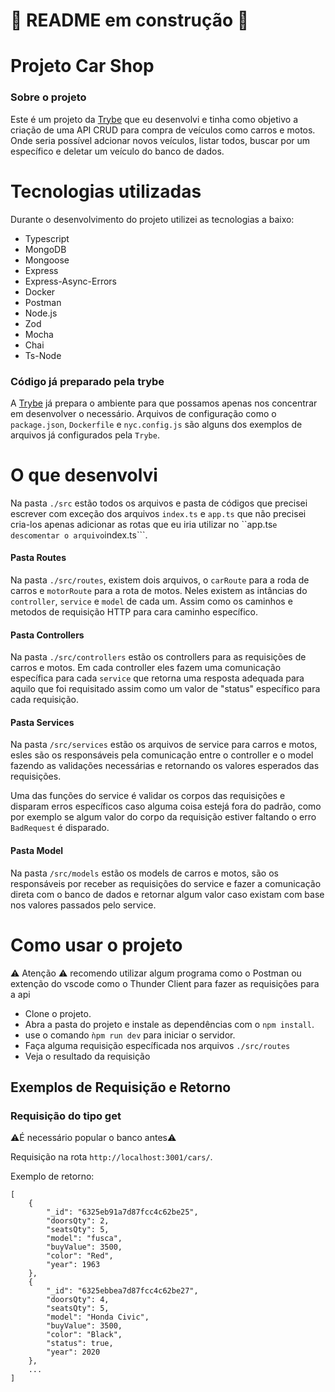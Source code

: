 <h1> 🚧 README em construção 🚧 </h1>

<h1> Projeto Car Shop </h1>

<h3> Sobre o projeto </h3>

Este é um projeto da <a href="https://www.betrybe.com/">Trybe</a> que eu desenvolvi e tinha como objetivo a criação de uma API CRUD para compra de veículos como carros e motos. Onde seria possível adcionar novos veículos, listar todos, buscar por um específico e deletar um veículo do banco de dados.

<h1> Tecnologias utilizadas </h1>

Durante o desenvolvimento do projeto utilizei as tecnologias a baixo:

* Typescript
* MongoDB
* Mongoose
* Express
* Express-Async-Errors
* Docker
* Postman
* Node.js
* Zod
* Mocha
* Chai
* Ts-Node

<h3 style={}> Código já preparado pela trybe  </h3>

  A <a href="https://www.betrybe.com/">Trybe</a> já prepara o ambiente para que possamos apenas nos concentrar em desenvolver o necessário. Arquivos de configuração como o ```package.json```, ```Dockerfile``` e ```nyc.config.js``` são alguns dos exemplos de arquivos já configurados pela ```Trybe```.


<h1>O que desenvolvi</h1>

Na pasta ```./src``` estão todos os arquivos e pasta de códigos que precisei escrever com exceção dos arquivos ```index.ts``` e ```app.ts``` que não precisei cria-los apenas adicionar as rotas que eu iria utilizar no ``app.ts``` e descomentar o arquivo ```index.ts```.

<h4> Pasta Routes </h4>

Na pasta ```./src/routes```, existem dois arquivos, o ```carRoute``` para a roda de carros e ```motorRoute``` para a rota de motos. Neles existem as intâncias do ```controller```, ```service``` e ```model``` de cada um. Assim como os caminhos e metodos de requisição HTTP para cara caminho específico.

<h4> Pasta Controllers </h4>

Na pasta ```./src/controllers``` estão os controllers para as requisições de carros e motos. Em cada controller eles fazem uma comunicação específica para cada ```service``` que retorna uma resposta adequada para aquilo que foi requisitado assim como um valor de "status" específico para cada requisição.

<h4> Pasta Services </h4>

Na pasta ```/src/services``` estão os arquivos de service para carros e motos, esles são os responsáveis pela comunicação entre o controller e o model fazendo as validações necessárias e retornando os valores esperados das requisições.

Uma das funções do service é validar os corpos das requisições e disparam erros específicos caso alguma coisa estejá fora do padrão, como por exemplo se algum valor do corpo da requisição estiver faltando o erro ```BadRequest``` é disparado. 

<h4> Pasta Model </h4>

Na pasta ```/src/models``` estão os models de carros e motos, são os responsáveis por receber as requisições do service e fazer a comunicação direta com o banco de dados e retornar algum valor caso existam com base nos valores passados pelo service.

<h1> Como usar o projeto </h1>

⚠️ Atenção ⚠️ recomendo utilizar algum programa como o Postman ou extenção do vscode como o Thunder Client para fazer as requisições para a api

* Clone o projeto.
* Abra a pasta do projeto e instale as dependências com o ```npm install```.
* use o comando ```ǹpm run dev``` para iniciar o servidor.
* Faça alguma requisição específicada nos arquivos ```./src/routes```
* Veja o resultado da requisição 

<h2> Exemplos de Requisição e Retorno </h3>

<h3> Requisição do tipo get </h3>

⚠️É necessário popular o banco antes⚠️

Requisição na rota ```http://localhost:3001/cars/```.

Exemplo de retorno: 

```
[
    {
        "_id": "6325eb91a7d87fcc4c62be25",
        "doorsQty": 2,
        "seatsQty": 5,
        "model": "fusca",
        "buyValue": 3500,
        "color": "Red",
        "year": 1963
    },
    {
        "_id": "6325ebbea7d87fcc4c62be27",
        "doorsQty": 4,
        "seatsQty": 5,
        "model": "Honda Civic",
        "buyValue": 3500,
        "color": "Black",
        "status": true,
        "year": 2020
    },
    ...
]
```
